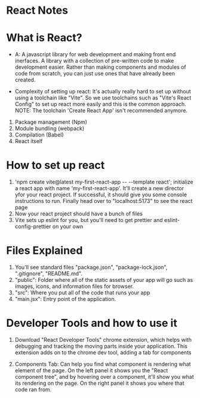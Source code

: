 # React Notes

# What is React?

-   A: A javascript library for web development and making front end inerfaces. A library with a collection of pre-written code
    to make development easier. Rather than making components and modules of code from scratch, you can just use ones that
    have already been created.

*   Complexity of setting up react: It's actually really hard to set up without using a toolchain like "Vite". So
    we use toolchains such as "Vite's React Config" to set up react more easily and this is the common approach.
    NOTE: The toolchain 'Create React App' isn't recommended anymore.

1. Package management (Npm)
2. Module bundling (webpack)
3. Compilation (Babel)
4. React itself

# How to set up react

1. 'npm create vite@latest my-first-react-app -- --template react'; initialize a react app with name 'my-first-react-app'.
   It'll create a new director yfor your react project. If successful, it should give you some console instructions to run. Finally head over to "localhost:5173" to see the react page
2. Now your react project should have a bunch of files
3. Vite sets up eslint for you, but you'll need to get prettier and eslint-config-prettier on your own

# Files Explained

1. You'll see standard files "package.json", "package-lock.json", ".gitignore", "README.md".
2. "public": Folder where all of the static assets of your app will go such as images, icons, and information files for browser.
3. "src": Where you put all of the code that runs your app
4. "main.jsx": Entry point of the application.

# Developer Tools and how to use it

1. Download "React Developer Tools" chrome extension, which helps with debugging and tracking the moving parts inside your application.
   This extension adds on to the chrome dev tool, adding a tab for components

2. Components Tab: Can help you find what component is rendering what element of the page. On the left panel it shows you the "React component tree", and
   by hovering over a component, it'll show you what its rendering on the page. On the right panel it shows you where that code ran from.

